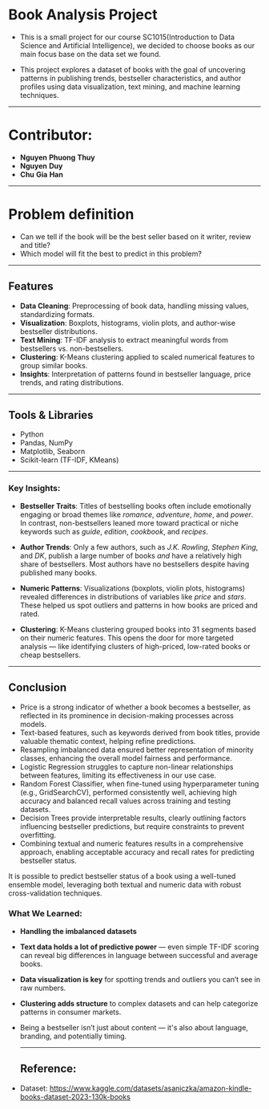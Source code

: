 # Book Analysis Project
- This is a small project for our course SC1015(Introduction to Data Science and Artificial Intelligence), we decided to choose books as our main focus base on the data set we found. 

- This project explores a dataset of books with the goal of uncovering patterns in publishing trends, bestseller characteristics, and author profiles using data visualization, text mining, and machine learning techniques.

---

# Contributor:

- **Nguyen** **Phuong** **Thuy**
- **Nguyen** **Duy**
- **Chu** **Gia** **Han**

---

# Problem definition

- Can we tell if the book will be the best seller based on it writer, review and title?
- Which model will fit the best to predict in this problem?
---

## Features

- **Data Cleaning**: Preprocessing of book data, handling missing values, standardizing formats.
-  **Visualization**: Boxplots, histograms, violin plots, and author-wise bestseller distributions.
-  **Text Mining**: TF-IDF analysis to extract meaningful words from bestsellers vs. non-bestsellers.
-  **Clustering**: K-Means clustering applied to scaled numerical features to group similar books.
-  **Insights**: Interpretation of patterns found in bestseller language, price trends, and rating distributions.

---

## Tools & Libraries

- Python
- Pandas, NumPy
- Matplotlib, Seaborn
- Scikit-learn (TF-IDF, KMeans)

---

### Key Insights:

- **Bestseller Traits**: Titles of bestselling books often include emotionally engaging or broad themes like *romance*, *adventure*, *home*, and *power*. In contrast, non-bestsellers leaned more toward practical or niche keywords such as *guide*, *edition*, *cookbook*, and *recipes*.
  
- **Author Trends**: Only a few authors, such as *J.K. Rowling*, *Stephen King*, and *DK*, publish a large number of books *and* have a relatively high share of bestsellers. Most authors have no bestsellers despite having published many books.

- **Numeric Patterns**: Visualizations (boxplots, violin plots, histograms) revealed differences in distributions of variables like *price* and *stars*. These helped us spot outliers and patterns in how books are priced and rated.

- **Clustering**: K-Means clustering grouped books into 31 segments based on their numeric features. This opens the door for more targeted analysis — like identifying clusters of high-priced, low-rated books or cheap bestsellers.

---

## **Conclusion**
- Price is a strong indicator of whether a book becomes a bestseller, as reflected in its prominence in decision-making processes across models.
- Text-based features, such as keywords derived from book titles, provide valuable thematic context, helping refine predictions.
- Resampling imbalanced data ensured better representation of minority classes, enhancing the overall model fairness and performance.
- Logistic Regression struggles to capture non-linear relationships between features, limiting its effectiveness in our use case.
- Random Forest Classifier, when fine-tuned using hyperparameter tuning (e.g., GridSearchCV), performed consistently well, achieving high accuracy and balanced recall values across training and testing datasets.
- Decision Trees provide interpretable results, clearly outlining factors influencing bestseller predictions, but require constraints to prevent overfitting.
- Combining textual and numeric features results in a comprehensive approach, enabling acceptable accuracy and recall rates for predicting bestseller status.

It is possible to predict bestseller status of a book using a well-tuned ensemble model, leveraging both textual and numeric data with robust cross-validation techniques.

###  What We Learned:
- **Handling the imbalanced datasets**
- **Text data holds a lot of predictive power** — even simple TF-IDF scoring can reveal big differences in language between successful and average books.
- **Data visualization is key** for spotting trends and outliers you can’t see in raw numbers.
- **Clustering adds structure** to complex datasets and can help categorize patterns in consumer markets.
- Being a bestseller isn’t just about content — it's also about language, branding, and potentially timing.

  ---

  ## Reference:
- Dataset: https://www.kaggle.com/datasets/asaniczka/amazon-kindle-books-dataset-2023-130k-books




